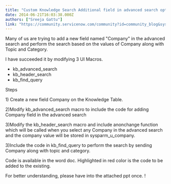 ```yaml
---
title: "Custom Knowledge Search Additional field in advanced search option"
date: 2014-06-21T16:03:38.000Z
authors: ["Sreeja Gattu"]
link: "https://community.servicenow.com/community?id=community_blog&sys_id=62bc2e25dbd0dbc01dcaf3231f96198c"
---
```

<p>Many of us are trying to add a new field named "Company" in the advanced search and perform the search based on the values of Company along with Topic and Category.</p><p>I have succeeded it by modifying 3 UI Macros.</p><ul><li>kb_advanced_search</li><li>kb_header_search</li><li>kb_find_query</li></ul><p></p><p>Steps</p><p>1) Create a new field Company on the Knowledge Table.</p><p>2)Modify kb_advanced_search macro to include the code for adding Company field in the advanced search</p><p>3)Modify the kb_header_search macro and include anonchange function which will be called when you select any Company in the advanced search and the company value will be stored in sysparm_u_company.</p><p>3)Include the code in kb_find_query to perform the search by sending Company along with topic and category.</p><p></p><p>Code is available in the word doc. Highlighted in red color is the code to be added to the existing.</p><p></p><p>For better understanding, please have into the attached ppt once. !</p>